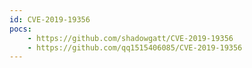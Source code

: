 ```yaml
---
id: CVE-2019-19356
pocs:
    - https://github.com/shadowgatt/CVE-2019-19356
    - https://github.com/qq1515406085/CVE-2019-19356
---
```

